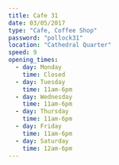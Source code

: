 ```yaml
---
title: Cafe 31
date: 03/05/2017
type: "Cafe, Coffee Shop"
password: "pollock31"
location: "Cathedral Quarter"
speed: 9
opening_times:
  - day: Monday
    time: Closed
  - day: Tuesday
    time: 11am-6pm
  - day: Wednesday
    time: 11am-6pm
  - day: Thursday
    time: 11am-6pm
  - day: Friday
    time: 11am-6pm
  - day: Saturday
    time: 12am-6pm
---
```

